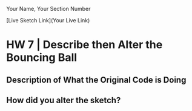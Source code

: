 Your Name, Your Section Number

[Live Sketch Link](Your Live Link)


# HW 7 | Describe then Alter the Bouncing Ball

## Description of What the Original Code is Doing

<!--
let ball = {};  // declares object called 'ball.'
ball.width = 40;  // sets the width of the ball to 40 pixels.
ball.x = 10;  // sets the starting x position of the ball to 10.
ball.y = 10; // sets the starting y position of the ball to 10.
ball.delta_x = 1;  // sets the direction of the balls trajectory on the x axis.
ball.delta_y = 1;  // sets the direction of the balls trajectory on the y axis.
ball.scale_x = 1;  // sets the new trajectory of the ball along the x axis once the mouse is clicked inside the canvas.
ball.scale_y = 1;  // sets the new trajectory of the ball along the y axis once the mouse is clicked inside the canvas.

function setup() {  // tells the browser that this is a p5.js document and to look for the p5 lib file
    createCanvas(windowWidth, 400);  // creates canvas that is the width of the browser window and 400 pixels high.
    background(255); // sets the background color to black.
}



function draw() {  // calls all code included in block in a continuous loop.

    ball.x += ball.delta_x * ball.scale_x;  //  sets the new x location on each loop by multiplying the current x location represented by the variable:'ball.delta_x' by the
         variable: 'ball.scale_x'.
    ball.y += ball.delta_y * ball.scale_y;  // sets the new y location on each loop by multiplying the current y location represented by the variable:'ball.delta_y' by the
         variable: 'ball.scale_y'.


    if (ball.x >= width || ball.x <= 0) { // function that sets parameters as x coordinates between the left and right edge of the canvas.
        ball.delta_x = -1 * ball.delta_x;  // reverses the direction of the ball along the x axis when the ball reaches the edge of the canvas.
    }
    if (ball.y >= height || ball.y <= 0) { // function that sets parameters as y coordinates between the top and bottom edge of the canvas.
        ball.delta_y = -1 * ball.delta_y; // reverses the direction of the ball along the y axis when the ball reaches the edge of the canvas.
    }

    fill(255); // sets fill color of ball to black.
    ellipse(ball.x, ball.y, ball.width, ball.width); // creates an ellipse x position at pixel 10, y position at pixel 10, and width and height at 40 pixels.
}

function mousePressed() {
    ball.scale_x = map(mouseX, 0, width, 0.5, 10); // changes the direction of the ball along the x axis with a mouse click. Maps MouseX coordinate from 0 to width of the canvas on to the range 0.5 and 10.

    ball.scale_y = map(mouseY, 0, height, 0.5, 10); changes the direction of the ball along the y axis with a mouse click. Maps MouseY coordinate from 0 to width of the canvas on to the range 0.5 and 10.
}

-->


## How did you alter the sketch?

<!--
Please describe how and why you changed the sketch?

1. 
-->
